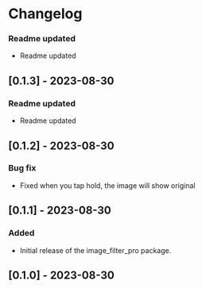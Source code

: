 
# Changelog

### Readme updated
- Readme updated

## [0.1.3] - 2023-08-30

### Readme updated
- Readme updated

## [0.1.2] - 2023-08-30

### Bug fix
- Fixed when you tap hold, the image will show original

## [0.1.1] - 2023-08-30

### Added
- Initial release of the image_filter_pro package.

## [0.1.0] - 2023-08-30
